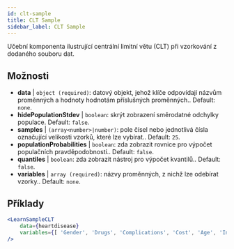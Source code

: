 ```yaml
---
id: clt-sample
title: CLT Sample
sidebar_label: CLT Sample
---
```


Učební komponenta ilustrující centrální limitní větu (CLT) při vzorkování z dodaného souboru dat.

## Možnosti

* __data__ | `object (required)`: datový objekt, jehož klíče odpovídají názvům proměnných a hodnoty hodnotám příslušných proměnných.. Default: `none`.
* __hidePopulationStdev__ | `boolean`: skrýt zobrazení směrodatné odchylky populace. Default: `false`.
* __samples__ | `(array<number>|number)`: pole čísel nebo jednotlivá čísla označující velikosti vzorků, které lze vybírat.. Default: `25`.
* __populationProbabilities__ | `boolean`: zda zobrazit rovnice pro výpočet populačních pravděpodobností.. Default: `false`.
* __quantiles__ | `boolean`: zda zobrazit nástroj pro výpočet kvantilů.. Default: `false`.
* __variables__ | `array (required)`: názvy proměnných, z nichž lze odebírat vzorky.. Default: `none`.


## Příklady

```jsx live
<LearnSampleCLT 
    data={heartdisease} 
    variables={[ 'Gender', 'Drugs', 'Complications', 'Cost', 'Age', 'Interventions', 'ERVisit', 'Comorbidities', 'Duration' ]}
/>
```

